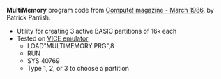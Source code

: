 **MultiMemory** program code from [Compute! magazine - March 1986](https://archive.org/details/1986-03-compute-magazine/page/n82/), by Patrick Parrish.
* Utility for creating 3 active BASIC partitions of 16k each
* Tested on [VICE emulator](https://vice-emu.sourceforge.io/)
    * LOAD"MULTIMEMORY.PRG",8
    * RUN
    * SYS 40769
    * Type 1, 2, or 3 to choose a partition
